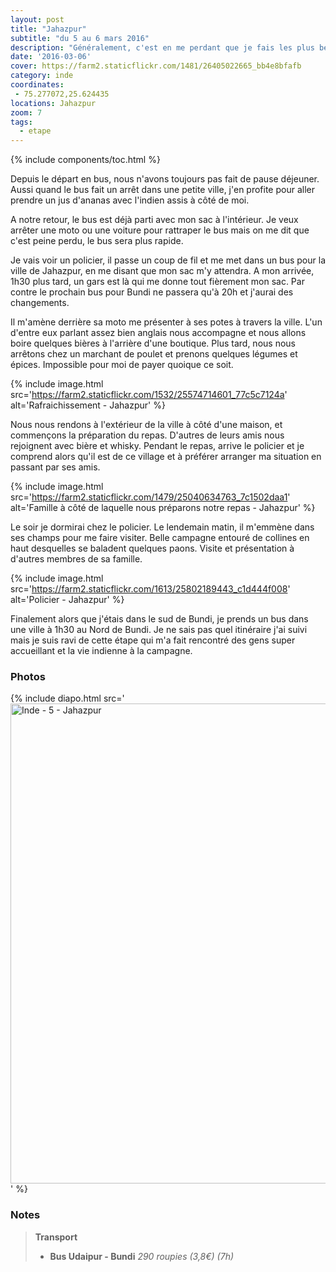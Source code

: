 ```yaml
---
layout: post
title: "Jahazpur"
subtitle: "du 5 au 6 mars 2016"
description: "Généralement, c'est en me perdant que je fais les plus belles rencontres. Cette fois c'est en perdant mon sac."
date: '2016-03-06'
cover: https://farm2.staticflickr.com/1481/26405022665_bb4e8bfafb
category: inde
coordinates:
 - 75.277072,25.624435
locations: Jahazpur
zoom: 7
tags:
  - etape
---
```


{% include components/toc.html %}

Depuis le départ en bus, nous n'avons toujours pas  fait de pause déjeuner. Aussi quand le bus fait un arrêt dans une petite ville, j'en profite pour aller prendre un jus d'ananas avec l'indien assis à côté de moi.

A notre retour, le bus est déjà parti avec mon sac à l'intérieur. Je veux arrêter une moto ou une voiture pour rattraper le bus mais on me dit que c'est peine perdu, le bus sera plus rapide.

Je vais voir un policier, il passe un coup de fil et me met dans un bus pour la ville de Jahazpur, en me disant que mon sac m'y attendra. A mon arrivée, 1h30 plus tard, un gars est là qui me donne tout fièrement mon sac. Par contre le prochain bus pour Bundi ne passera qu'à 20h et j'aurai des changements.

Il m'amène derrière sa moto me présenter à ses potes à travers la ville. L'un d'entre eux parlant assez bien anglais nous accompagne et nous allons boire quelques bières à l'arrière d'une boutique. Plus tard, nous nous arrêtons chez un marchant de poulet et prenons quelques légumes et épices. Impossible pour moi de payer quoique ce soit.

{% include image.html
  src='https://farm2.staticflickr.com/1532/25574714601_77c5c7124a'
  alt='Rafraichissement - Jahazpur'
%}

Nous nous rendons à l'extérieur de la ville à  côté d'une maison, et commençons la préparation du repas. D'autres de leurs amis nous rejoignent avec bière et whisky. Pendant le repas, arrive le policier et je comprend alors qu'il est de ce village et à préférer arranger ma situation en passant par ses amis.

{% include image.html
  src='https://farm2.staticflickr.com/1479/25040634763_7c1502daa1'
  alt='Famille à côté de laquelle nous préparons notre repas - Jahazpur'
%}

Le soir je dormirai chez le policier. Le lendemain matin, il m'emmène dans ses champs pour me faire visiter. Belle campagne entouré de collines en haut desquelles se baladent quelques paons. Visite et présentation à d'autres membres de sa famille.

{% include image.html
  src='https://farm2.staticflickr.com/1613/25802189443_c1d444f008'
  alt='Policier - Jahazpur'
%}

Finalement alors que j'étais dans le sud de Bundi, je prends un bus dans une ville à 1h30 au Nord de Bundi. Je ne sais pas quel itinéraire j'ai suivi mais je suis ravi de cette étape qui m'a fait rencontré des gens super accueillant et la vie indienne à la campagne.

### Photos

{% include diapo.html
  src='<a data-flickr-embed="true"  href="https://www.flickr.com/photos/planitude/albums/72157663367143194" title="Inde - 5 - Jahazpur"><img src="https://farm2.staticflickr.com/1532/25574714601_77c5c7124a_b.jpg" width="1024" height="768" alt="Inde - 5 - Jahazpur"></a><script async src="//embedr.flickr.com/assets/client-code.js" charset="utf-8"></script>'
%}

### Notes

>**Transport**
>
>- **Bus Udaipur - Bundi** *290 roupies (3,8€) (7h)*
>
